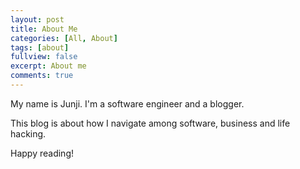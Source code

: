 ```yaml
---
layout: post
title: About Me
categories: [All, About]
tags: [about]
fullview: false
excerpt: About me
comments: true
---
```


My name is Junji. I'm a software engineer and a blogger.

This blog is about how I navigate among software, business and life hacking.

Happy reading!
